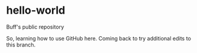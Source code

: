 # hello-world
Buff's public repository

So, learning how to use GitHub here.
Coming back to try additional edits to this branch.
